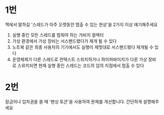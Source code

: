 # 1번

책에서 말하길 '스레드가 아주 오랫동안 멈출 수 있는 현상'을 2가지 이상 얘기해주세요

1. 실행 중인 모든 스레드를 멈춰야 하는 가비지 컬렉터
2. 가상 환경에서 가상 장비는 서스펜드됐다가 재개 될 수 있다
3. 노트북 같은 최종 사용자의 기기에서도 실행이 제멋대로 서스펜드됐다 재개될 수 있다
4. 운영체제가 다른 스레드로 컨텍스트 스위치하거나 하이퍼바이저가 다른 가상 장비로 스위치되면 현재 실행 중인 스레드는 코드의 임의 지점에서 멈출 수 있다

# 2번

잠금이나 임차권을 쓸 때 '펜싱 토큰'을 사용하여 문제를 개선합니다. 간단하게 설명해주세요
